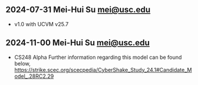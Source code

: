 ## 2024-07-31 Mei-Hui Su <mei@usc.edu>
  * v1.0 with UCVM v25.7

## 2024-11-00 Mei-Hui Su <mei@usc.edu>
  * CS248 Alpha 
    Further information regarding this model can be found below,
    https://strike.scec.org/scecpedia/CyberShake_Study_24.1#Candidate_Model_.28RC2.29
